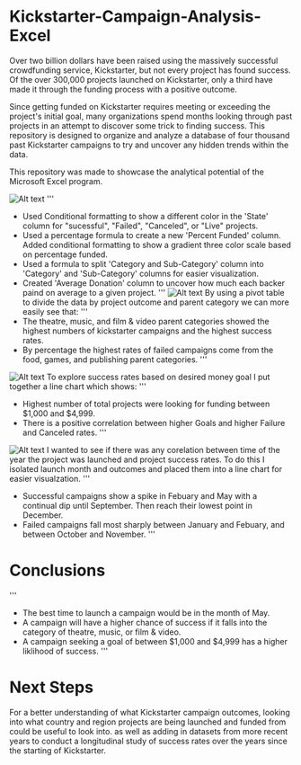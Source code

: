 # Kickstarter-Campaign-Analysis-Excel
Over two billion dollars have been raised using the massively successful crowdfunding service, Kickstarter, but not every project has found success. Of the over 300,000 projects launched on Kickstarter, only a third have made it through the funding process with a positive outcome.

Since getting funded on Kickstarter requires meeting or exceeding the project's initial goal, many organizations spend months looking through past projects in an attempt to discover some trick to finding success. This repository is designed to organize and analyze a database of four thousand past Kickstarter campaigns to try and uncover any hidden trends within the data.

This repository was made to showcase the analytical potential of the Microsoft Excel program. 

![Alt text](https://github.com/SamLingle/Kickstarter-Campaign-Analysis-Excel/blob/master/Excel%20Images/ExcelTable.PNG)
'''
* Used Conditional formatting to show a different color in the 'State' column for "sucessful", "Failed", "Canceled", or "Live" projects.
* Used a percentage formula to create a new 'Percent Funded' column. Added conditional formatting to show a gradient three color scale based on percentage funded. 
* Used a formula to split 'Category and Sub-Category' column into  'Category' and 'Sub-Category' columns for easier visualization.
* Created 'Average Donation' column to uncover how much each backer paind on average to a given project.
'''
![Alt text](https://github.com/SamLingle/Kickstarter-Campaign-Analysis-Excel/blob/master/Excel%20Images/CategoryPivotTable.PNG)
By using a pivot table to divide the data by project outcome and parent category we can more easily see that:
'''
* The theatre, music, and film & video parent categories showed the highest numbers of kickstarter campaigns and the highest success rates.
* By percentage the highest rates of failed campaigns come from the food, games, and publishing parent categories.
'''

![Alt text](https://github.com/SamLingle/Kickstarter-Campaign-Analysis-Excel/blob/master/Excel%20Images/GoalLineChart.PNG)
To explore success rates based on desired money goal I put together a line chart which shows:
'''
* Highest number of total projects were looking for funding between $1,000 and $4,999.
* There is a positive correlation between higher Goals and higher Failure and Canceled rates.
'''

![Alt text](https://github.com/SamLingle/Kickstarter-Campaign-Analysis-Excel/blob/master/Excel%20Images/LaunchDateChart.PNG)
I wanted to see if there was any corelation between time of the year the project was launched and project success rates. To do this I isolated launch month and outcomes and placed them into a line chart for easier visualzation. 
'''
* Successful campaigns show a spike in Febuary and May with a continual dip until September. Then reach their lowest point in December.
* Failed campaigns fall most sharply between January and Febuary, and between October and November. 
'''

# Conclusions
'''
* The best time to launch a campaign would be in the month of May.
* A campaign will have a higher chance of success if it falls into the category of theatre, music, or film & video.
* A campaign seeking a goal of between $1,000 and $4,999 has a higher liklihood of success.
'''

# Next Steps
For a better understanding of what Kickstarter campaign outcomes, looking into what country and region projects are being launched and funded from could be useful to look into. as well as adding in datasets from more recent years to conduct a longitudinal study of success rates over the years since the starting of Kickstarter.
